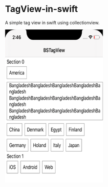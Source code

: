 # TagView-in-swift

A simple tag view in swift using collectionview.

<img src = "222.png" width="320" height="500">
